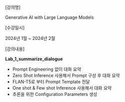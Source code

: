 [강의명]

Generative AI with Large Language Models

[수강일시]

2024년 1월 ~ 2024년 2월

[강의내용]

**Lab_1_summarize_dialogue**

- Prompt Engineering 없이 대화 요약
- Zero Shot Inference 사용해서 Prompt 구성 후 대화 요약
- FLAN-T5로 부터 Prompt Template 전달
- One shot & Few shot Inference 사용해서 대화 요약
- 추론을 위한 Configuration Parameters 생성 

